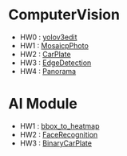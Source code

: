 # ComputerVision

* HW0 : [yolov3edit](https://github.com/aaron851113/ComputerVision/tree/master/yolov3edit)
* HW1 : [MosaicpPhoto](https://github.com/aaron851113/ComputerVision/tree/master/MosaicpPhoto)
* HW2 : [CarPlate](https://github.com/aaron851113/ComputerVision/tree/master/CarPlate)
* HW3 : [EdgeDetection](https://github.com/aaron851113/ComputerVision/tree/master/EdgeDetection)
* HW4 : [Panorama](https://github.com/aaron851113/ComputerVision/tree/master/panorama)

# AI Module 

* HW1 : [bbox_to_heatmap](https://github.com/aaron851113/ComputerVision/tree/master/bbox_to_heatmap)
* HW2 : [FaceRecognition](https://github.com/aaron851113/ComputerVision/tree/master/Face)
* HW3 : [BinaryCarPlate](https://github.com/aaron851113/ComputerVision/tree/master/Binary_findcarplate)
